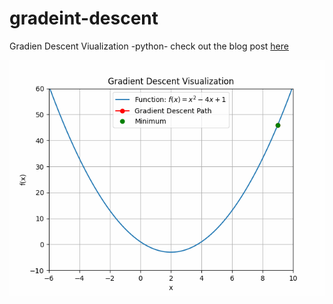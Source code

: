 # gradeint-descent

Gradien Descent Viualization -python- check out the blog post [here]()

![gradient descent](/images/gradient_vsualization.gif)